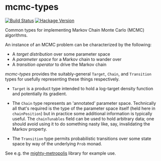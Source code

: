 # mcmc-types

[![Build Status](https://secure.travis-ci.org/jtobin/mcmc-types.png)](http://travis-ci.org/jtobin/mcmc-types)
[![Hackage Version](https://img.shields.io/hackage/v/mcmc-types.svg)](http://hackage.haskell.org/package/mcmc-types)


Common types for implementing Markov Chain Monte Carlo (MCMC) algorithms.

An instance of an MCMC problem can be characterized by the following:

* A *target distribution* over some parameter space
* A *parameter space* for a Markov chain to wander over
* A *transition operator* to drive the Markov chain

*mcmc-types* provides the suitably-general `Target`, `Chain`, and
`Transition` types for usefully representing these things respectively.

* `Target` is a product type intended to hold a log-target density function and
  potentially its gradient.

* The `Chain` type represents an 'annotated' parameter space.  Technically all
  that's required is the type of the parameter space itself (held here in
  `chainPosition`) but in practice some additional information is typically
  useful.  The `chainTunables` field can be used to hold arbitrary data; one
  should avoid using it to do something nasty like, say, invalidating the Markov
  property.

* The `Transition` type permits probabilistic transitions over some state space
  by way of the underlying `Prob` monad.

See e.g. the [mighty-metropolis](http://github.com/jtobin/mighty-metropolis)
library for example use.

